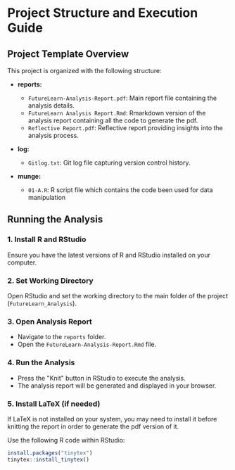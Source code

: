 # Project Structure and Execution Guide

## Project Template Overview

This project is organized with the following structure:

- **reports:**
  - `FutureLearn-Analysis-Report.pdf`: Main report file containing the analysis details.
  - `FutureLearn Analysis Report.Rmd`: Rmarkdown version of the analysis report containing all the code to generate the pdf.
  - `Reflective Report.pdf`: Reflective report providing insights into the analysis process.

- **log:**
  - `Gitlog.txt`: Git log file capturing version control history.

- **munge:**
  - `01-A.R`: R script file which contains the code been used for data manipulation

## Running the Analysis

### 1. Install R and RStudio
   Ensure you have the latest versions of R and RStudio installed on your computer.

### 2. Set Working Directory
   Open RStudio and set the working directory to the main folder of the project (`FutureLearn_Analysis`).

### 3. Open Analysis Report
   - Navigate to the `reports` folder.
   - Open the `FutureLearn-Analysis-Report.Rmd` file.

### 4. Run the Analysis
   - Press the "Knit" button in RStudio to execute the analysis.
   - The analysis report will be generated and displayed in your browser.

### 5. Install LaTeX (if needed)
   If LaTeX is not installed on your system, you may need to install it before knitting the report in order to generate the pdf version of it.

   Use the following R code within RStudio:
   ```R
   install.packages("tinytex")
   tinytex::install_tinytex()
